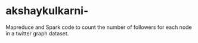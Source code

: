# akshaykulkarni-
Mapreduce and Spark code to count the number of followers for each node in a twitter graph dataset.

